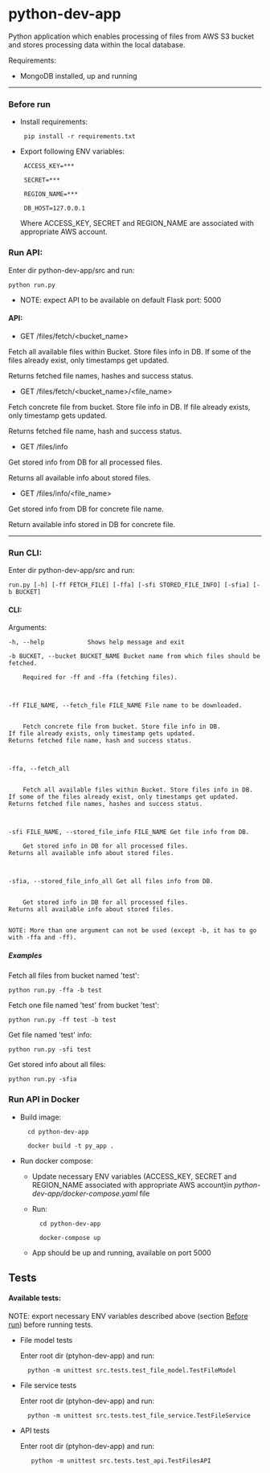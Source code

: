 # python-dev-app

Python application which enables processing of files from AWS S3 bucket and stores processing data within the local database.

Requirements:
* MongoDB installed, up and running

---

### Before run

 * Install requirements:

        pip install -r requirements.txt

 * Export following ENV variables:

        ACCESS_KEY=***

        SECRET=***

        REGION_NAME=***

        DB_HOST=127.0.0.1

   Where ACCESS_KEY, SECRET and REGION_NAME are associated with appropriate AWS account.


### Run API: 

Enter dir python-dev-app/src and run: 
    
    python run.py

* NOTE: expect API to be available on default Flask port: 5000

#### API:
 
* GET /files/fetch/<bucket_name>

Fetch all available files within Bucket. Store files info in DB.
If some of the files already exist, only timestamps get updated.

Returns fetched file names, hashes and success status.

* GET /files/fetch/<bucket_name>/<file_name>

Fetch concrete file from bucket. Store file info in DB.
If file already exists, only timestamp gets updated.

Returns fetched file name, hash and success status.

* GET /files/info

Get stored info from DB for all processed files.

Returns all available info about stored files.

* GET /files/info/<file_name>

Get stored info from DB for concrete file name.

Return available info stored in DB for concrete file.


---

### Run CLI:

Enter dir python-dev-app/src and run: 

    run.py [-h] [-ff FETCH_FILE] [-ffa] [-sfi STORED_FILE_INFO] [-sfia] [-b BUCKET]

#### CLI:

Arguments:

    -h, --help            Shows help message and exit
  
    -b BUCKET, --bucket BUCKET_NAME Bucket name from which files should be fetched.
        
        Required for -ff and -ffa (fetching files).
        
        
        
    -ff FILE_NAME, --fetch_file FILE_NAME File name to be downloaded.
    
    
        Fetch concrete file from bucket. Store file info in DB.
    If file already exists, only timestamp gets updated.
    Returns fetched file name, hash and success status.



    -ffa, --fetch_all     
        
        
        Fetch all available files within Bucket. Store files info in DB. 
    If some of the files already exist, only timestamps get updated. 
    Returns fetched file names, hashes and success status.
  
  
  
    -sfi FILE_NAME, --stored_file_info FILE_NAME Get file info from DB.
        
        Get stored info in DB for all processed files.
    Returns all available info about stored files.
    
    
    
    -sfia, --stored_file_info_all Get all files info from DB.


        Get stored info in DB for all processed files.
    Returns all available info about stored files.
    
    
    NOTE: More than one argument can not be used (except -b, it has to go with -ffa and -ff).
    
##### Examples

Fetch all files from bucket named 'test':

    python run.py -ffa -b test

Fetch one file named 'test' from bucket 'test':

    python run.py -ff test -b test
    
Get file named 'test' info:

    python run.py -sfi test
    
Get stored info about all files:

    python run.py -sfia
    

### Run API in Docker

* Build image:

        cd python-dev-app

        docker build -t py_app .

* Run docker compose:

    * Update necessary ENV variables
    (ACCESS_KEY, SECRET and REGION_NAME associated with appropriate AWS account)in *python-dev-app/docker-compose.yaml* file

    * Run:

            cd python-dev-app

            docker-compose up

    * App should be up and running, available on port 5000

## Tests

#### Available tests:

NOTE: export necessary ENV variables described above (section [Before run](#before-run)) before running tests.

* File model tests

    Enter root dir (ptyhon-dev-app) and run:

        python -m unittest src.tests.test_file_model.TestFileModel
        
* File service tests

    Enter root dir (ptyhon-dev-app) and run:
        
        python -m unittest src.tests.test_file_service.TestFileService
        
* API tests

    Enter root dir (ptyhon-dev-app) and run:
    
         python -m unittest src.tests.test_api.TestFilesAPI
